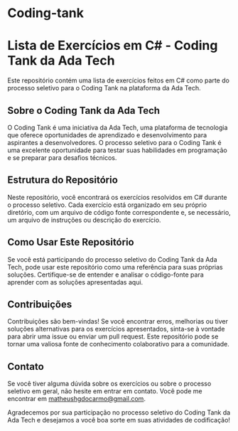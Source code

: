 # Coding-tank

# Lista de Exercícios em C# - Coding Tank da Ada Tech

Este repositório contém uma lista de exercícios feitos em C# como parte do processo seletivo para o Coding Tank na plataforma da Ada Tech.

## Sobre o Coding Tank da Ada Tech

O Coding Tank é uma iniciativa da Ada Tech, uma plataforma de tecnologia que oferece oportunidades de aprendizado e desenvolvimento para aspirantes a desenvolvedores. O processo seletivo para o Coding Tank é uma excelente oportunidade para testar suas habilidades em programação e se preparar para desafios técnicos.

## Estrutura do Repositório

Neste repositório, você encontrará os exercícios resolvidos em C# durante o processo seletivo. Cada exercício está organizado em seu próprio diretório, com um arquivo de código fonte correspondente e, se necessário, um arquivo de instruções ou descrição do exercício.

## Como Usar Este Repositório

Se você está participando do processo seletivo do Coding Tank da Ada Tech, pode usar este repositório como uma referência para suas próprias soluções. Certifique-se de entender e analisar o código-fonte para aprender com as soluções apresentadas aqui.

## Contribuições

Contribuições são bem-vindas! Se você encontrar erros, melhorias ou tiver soluções alternativas para os exercícios apresentados, sinta-se à vontade para abrir uma issue ou enviar um pull request. Este repositório pode se tornar uma valiosa fonte de conhecimento colaborativo para a comunidade.

## Contato

Se você tiver alguma dúvida sobre os exercícios ou sobre o processo seletivo em geral, não hesite em entrar em contato. Você pode me encontrar em [matheushgdocarmo@gmail.com](mailto:matheushgdocarmo@gmail.com).

Agradecemos por sua participação no processo seletivo do Coding Tank da Ada Tech e desejamos a você boa sorte em suas atividades de codificação!

